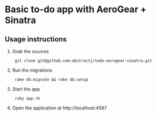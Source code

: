 # Basic to-do app with AeroGear + Sinatra

## Usage instructions

1. Grab the sources

        git clone git@github.com:abstractj/todo-aerogear-sinatra.git
        
2. Run the migrations
        
        rake db:migrate && rake db:setup
        
3. Start the app

        ruby app.rb
        
4. Open the application at http://localhost:4567


